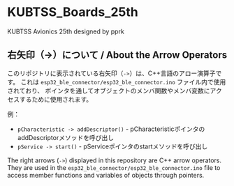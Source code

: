 # KUBTSS_Boards_25th
KUBTSS Avionics 25th designed by pprk

## 右矢印（->）について / About the Arrow Operators

このリポジトリに表示されている右矢印（`->`）は、C++言語のアロー演算子です。
これは `esp32_ble_connector/esp32_ble_connector.ino` ファイル内で使用されており、
ポインタを通してオブジェクトのメンバ関数やメンバ変数にアクセスするために使用されます。

例：
- `pCharacteristic -> addDescriptor()` - pCharacteristicポインタのaddDescriptorメソッドを呼び出し
- `pService -> start()` - pServiceポインタのstartメソッドを呼び出し

The right arrows (`->`) displayed in this repository are C++ arrow operators.
They are used in the `esp32_ble_connector/esp32_ble_connector.ino` file to access 
member functions and variables of objects through pointers.
